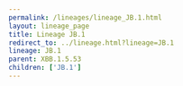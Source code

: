 ```yaml
---
permalink: /lineages/lineage_JB.1.html
layout: lineage_page
title: Lineage JB.1
redirect_to: ../lineage.html?lineage=JB.1
lineage: JB.1
parent: XBB.1.5.53
children: ['JB.1']
---
```

